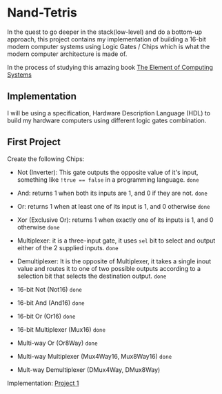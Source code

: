 # Nand-Tetris

In the quest to go deeper in the stack(low-level) and do a bottom-up approach, this project contains my implementation of building a 16-bit modern computer systems using Logic Gates / Chips which is what the modern computer architecture is made of.

In the process of studying this amazing book [The Element of Computing Systems](https://www.amazon.co.uk/Elements-Computing-Systems-second-Principles/dp/0262539802/ref=asc_df_0262539802/?tag=googshopuk-21&linkCode=df0&hvadid=430805552339&hvpos=&hvnetw=g&hvrand=1093056745030148753&hvpone=&hvptwo=&hvqmt=&hvdev=c&hvdvcmdl=&hvlocint=&hvlocphy=9046245&hvtargid=pla-918789568003&psc=1&th=1&psc=1&tag=&ref=&adgrpid=101598702938&hvpone=&hvptwo=&hvadid=430805552339&hvpos=&hvnetw=g&hvrand=1093056745030148753&hvqmt=&hvdev=c&hvdvcmdl=&hvlocint=&hvlocphy=9046245&hvtargid=pla-918789568003)

## Implementation

I will be using a specification, Hardware Description Language (HDL) to build my hardware computers using different logic gates combination.

## First Project

Create the following Chips:

- Not (Inverter): This gate outputs the opposite value of it's input, something like `!true == false` in a programming language. `done`

- And: returns 1 when both its inputs are 1, and 0 if they are not. `done`

- Or: returns 1 when at least one of its input is 1, and 0 otherwise `done`

- Xor (Exclusive Or): returns 1 when exactly one of its inputs is 1, and 0 otherwise `done`

- Multiplexer: it is a three-input gate, it uses `sel` bit to select and output either of the 2 supplied inputs. `done`

- Demultiplexer: It is the opposite of Multiplexer, it takes a single inout value and routes it to one of two possible outputs according to a selection bit that selects the destination output. `done`

- 16-bit Not (Not16) `done`

- 16-bit And (And16) `done`

- 16-bit Or (Or16) `done`

- 16-bit Multiplexer (Mux16) `done`

- Multi-way Or (Or8Way) `done`

- Multi-way Multiplexer (Mux4Way16, Mux8Way16) `done`

- Mult-way Demultiplexer (DMux4Way, DMux8Way)

Implementation: [Project 1](https://github.com/Lumexralph/nand-tetris/tree/main/projects/01)


